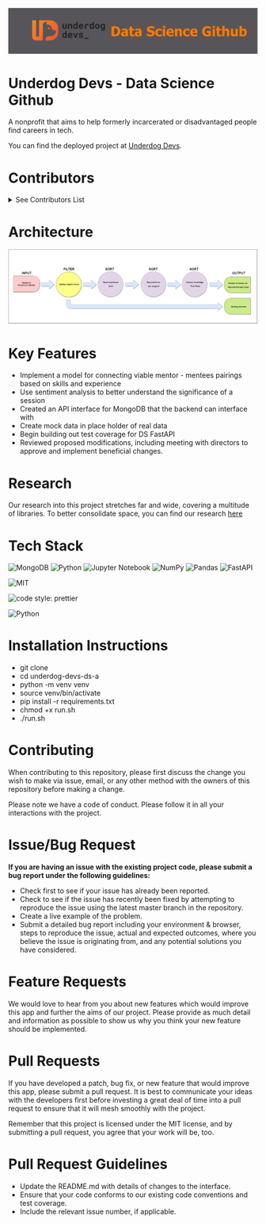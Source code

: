 ![banner](./assets/banner.png)

# Underdog Devs - Data Science Github
A nonprofit that aims to help formerly incarcerated or disadvantaged people find careers in tech.

You can find the deployed project at [Underdog Devs](https://www.underdogdevs.org/).


# Contributors
<details><summary><h>See Contributors List</h></summary>

|                Senior Management Team                |                            Data Science Team                            |
|:----------------------------------------------------:|:-----------------------------------------------------------------------:|
| [Christine Wang](https://github.com/ChristineWangcy) |                [Abdel Balla](https://github.com/amballa)                |
|    [Mitch Hollberg](https://github.com/hollberg)     |                  [Adam Vu](https://github.com/AdamHVu)                  |
|    [Robert Sharp](https://github.com/BrokenShell)    |              [Anna Koduru](https://github.com/annakoduru6)              |
|                                                      |  [Archana Coimbatore Sivagurunathan](https://github.com/archana062031)  |
|                                                      |           [Austin Wolff](https://github.com/AustinJamesWolff)           |
|                                                      |                [Austin Wood](https://github.com/zdravoj)                |
|                                                      |               [Ben Wood](https://github.com/woodbenwood)                |
|                                                      | [BhavaniLakshmi Annapurna Jagarlamudi](https://github.com/Annapurnaj91) |
|                                                      |               [Bobby Wilt](https://github.com/BobbyWilt)                |
|                                                      |               [Brad Baker](https://github.com/bradwbaker)               |
|                                                      |           [Brandon Smith](https://github.com/BrandonSmith710)           |
|                                                      |           [Brogan Stich](https://github.com/ad-victoriam-101)           |
|                                                      |          [Christine Wang](https://github.com/ChristineWangcy)           |
|                                                      |                [Colin Bell](https://github.com/cbell98)                 |
|                                                      |          [Cristian Ibarra-Villegas](https://github.com/CrisIV)          |
|                                                      |             [Dagim Bantikassegn](https://github.com/DagimB)             |
|                                                      |                 [Daniel Ho](https://github.com/djho57)                  |
|                                                      |              [Demi Tuck](https://github.com/demetriustuck)              |
|                                                      |            [Eisenhower Lancheros](https://github.com/Ike888)            |
|                                                      |                [Erin Costolo](https://github.com/ErinNC)                |
|                                                      |          [Evgeny Khoroshukhin](https://github.com/ev-horrosh)           |
|                                                      |          [Fabiola Velasco](https://github.com/fabiolavelasco)           |
|                                                      |             [German Parra](https://github.com/GermanParra)              |
|                                                      |              [Jack Semder](https://github.com/jack-semder)              |
|                                                      |              [Jason Gersing](https://github.com/jsgersing)              |
|                                                      |              [John Baker](https://github.com/BakerJr1904)               |
|                                                      |               [John Lopez](https://github.com/Lopez-John)               |
|                                                      |          [Jonathan McGraw](https://github.com/jonathan-mcgraw)          |
|                                                      |             [Jonathan Torres](https://github.com/jtorres03)             |
|                                                      |               [Joshua Hayes](https://github.com/Josh2035)               |
|                                                      |              [Justin Brim](https://github.com/brimjustin)               |
|                                                      |             [Kevin Lynner](https://github.com/LynnerKevin)              |
|                                                      |              [Logan Olbrich](https://github.com/L0lbrich)               |
|                                                      |             [Martha Gonzalez](https://github.com/marthabg)              |
|                                                      |               [Matt Grohnke](https://github.com/mgrohnke)               |
|                                                      |              [Michael Tran](https://github.com/mktran0417)              |
|                                                      |          [Mikayla Kosmala](https://github.com/mikayla-kosmala)          |
|                                                      |              [Mitch Hollberg](https://github.com/hollberg)              |
|                                                      |            [Mitchell Hollberg](https://github.com/hollberg)             |
|                                                      |           [Mohamed Mosaed](https://github.com/mohamedmosaed)            |
|                                                      |           [Nicholas Papenburg](https://github.com/NPAPENBURG)           |
|                                                      |           [Olatomi Adigun](https://github.com/OlatomiAdigun)            |
|                                                      |         [Olivia Peterschmidt](https://github.com/opeterschmidt)         |
|                                                      |          [Philip McDavid](https://github.com/FftyShadesofCode)          |
|                                                      |          [Rodrico Sanchez](https://github.com/rodricobsanchez)          |
|                                                      |         [Roger Flores Vieira](https://github.com/rogerfvieira)          |
|                                                      |             [Ryland Gomez](https://github.com/RylandGomez)              |
|                                                      |                [Samuel Ulloa](https://github.com/ulloa)                 |
|                                                      |             [Sayer Kanakriyeh](https://github.com/sayerjk)              |
|                                                      |           [Scott Reynders](https://github.com/wscottreynders)           |
|                                                      |      [Sirivennela Vempati](https://github.com/sirivennelavempati)       |
|                                                      |          [Stephen Spradling](https://github.com/sspradling78)           |
|                                                      |          [Steven Hastings](https://github.com/stevenhastings)           |
|                                                      |             [Sujata Sahoo](https://github.com/sujatasahoo)              |
|                                                      |               [Tammer Riad](https://github.com/tammer81)                |
|                                                      |           [Willis Bridges](https://github.com/willisbridges)            |
|                                                      |            [Yefim Gorodnitskiy](https://github.com/yefim-g)             |
|                                                      |          [Zachary Quintana](https://github.com/Zack-Quintana)           |
|                                                      |             [Zachary Rock](https://github.com/ZacharyRock)              |

</details>


# Architecture
![model_diagram](./assets/model_diagram.png)

# Key Features
- Implement a model for connecting  viable mentor - mentees pairings based on skills and experience
- Use sentiment analysis to better understand the significance of a session
- Created an API interface for MongoDB that the backend can interface with 
- Create mock data in place holder of real data 
- Begin building out test coverage for DS FastAPI
- Reviewed proposed modifications, including meeting with directors to approve and implement beneficial changes.

# Research
Our research into this project stretches far and wide, covering a multitude of libraries. To better consolidate space, you can find our research [here](https://github.com/BloomTech-Labs/underdog-devs-ds-a/tree/main/notebooks)

# Tech Stack
![MongoDB](https://img.shields.io/badge/MongoDB-%234ea94b.svg?style=for-the-badge&logo=mongodb&logoColor=white)
![Python](https://img.shields.io/badge/Python-14354C?style=for-the-badge&logo=python&logoColor=white)
![Jupyter Notebook](https://img.shields.io/badge/jupyter-%23FA0F00.svg?style=for-the-badge&logo=jupyter&logoColor=white)
![NumPy](https://img.shields.io/badge/numpy-%23013243.svg?style=for-the-badge&logo=numpy&logoColor=white)
![Pandas](https://img.shields.io/badge/pandas-%23150458.svg?style=for-the-badge&logo=pandas&logoColor=white)
![FastAPI](https://img.shields.io/badge/FastAPI-005571?style=for-the-badge&logo=fastapi)

![MIT](https://img.shields.io/packagist/l/doctrine/orm.svg)  

![code style: prettier](https://img.shields.io/badge/code_style-prettier-ff69b4.svg?style=flat-square) 

![Python](https://img.shields.io/pypi/pyversions/VS)

# Installation Instructions
- git clone <DS Repo URL>
- cd underdog-devs-ds-a
- python -m venv venv
- source venv/bin/activate
- pip install -r requirements.txt
- chmod +x run.sh
- ./run.sh

# Contributing
When contributing to this repository, please first discuss the change you wish to make via issue, email, or any other method with the owners of this repository before making a change.

Please note we have a code of conduct. Please follow it in all your interactions with the project.

# Issue/Bug Request
**If you are having an issue with the existing project code, please submit a bug report under the following guidelines:**

- Check first to see if your issue has already been reported.
- Check to see if the issue has recently been fixed by attempting to reproduce the issue using the latest master branch in the repository.
- Create a live example of the problem.
- Submit a detailed bug report including your environment & browser, steps to reproduce the issue, actual and expected outcomes, where you believe the issue is originating from, and any potential solutions you have considered.

# Feature Requests
We would love to hear from you about new features which would improve this app and further the aims of our project. Please provide as much detail and information as possible to show us why you think your new feature should be implemented.

# Pull Requests
If you have developed a patch, bug fix, or new feature that would improve this app, please submit a pull request. It is best to communicate your ideas with the developers first before investing a great deal of time into a pull request to ensure that it will mesh smoothly with the project.

Remember that this project is licensed under the MIT license, and by submitting a pull request, you agree that your work will be, too.

# Pull Request Guidelines
- Update the README.md with details of changes to the interface.
- Ensure that your code conforms to our existing code conventions and test coverage.
- Include the relevant issue number, if applicable.

